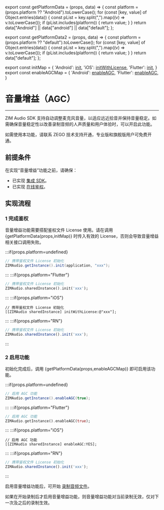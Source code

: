 export const getPlatformData = (props, data) => {
    const platform = (props.platform ?? "Android").toLowerCase();
    for (const [key, value] of Object.entries(data)) {
        const pList = key.split(",").map((v) => v.toLowerCase());
        if (pList.includes(platform)) {
            return value;
        }
    }
    return data["Android"] || data["android"] || data["default"];
};

export const getPlatformData2 = (props, data) => {
    const platform = (props.platform ?? "default").toLowerCase();
    for (const [key, value] of Object.entries(data)) {
        const pList = key.split(",").map((v) => v.toLowerCase());
        if (pList.includes(platform)) {
            return value;
        }
    }
    return data["default"];
};

export const initMap = {
  'Android': <a href="@init" target='_blank'>init</a>,
  'iOS': <a href="@initWithLicense" target='_blank'>initWithLicense</a>,
  'Flutter': <a href="https://pub.dev/documentation/zego_zim_audio/latest/zego_zim_audio/ZIMAudio/init.html" target='_blank'>init</a>,
}
export const enableAGCMap = {
  'Android': <a href="@enableAGC" target='_blank'>enableAGC</a>,
  'Flutter': <a href="https://pub.dev/documentation/zego_zim_audio/latest/zego_zim_audio/ZIMAudio/enableAGC.html" target='_blank'>enableAGC</a>,
}

# 音量增益（AGC）

- - -

ZIM Audio SDK 支持自动调整麦克风音量，以适应远近拾音并保持音量稳定。如需确保音量稳定性以改善录制音频的人声质量和用户体验时，可以开启此功能。

<Warning title="注意">

如需使用本功能，请联系 ZEGO 技术支持开通，专业版和旗舰版用户可免费开通。
</Warning>

## 前提条件

在实现“音量增益”功能之前，请确保：
- 已实现 [集成 SDK](/zim-android/zim-audio/integrate-the-zim-audio-sdk)。
- 已实现 [在线鉴权](/zim-android/zim-audio/implement-online-authentication)。


## 实现流程

### 1 完成鉴权

音量增益功能需要搭配鉴权文件 License 使用。请在调用 {getPlatformData(props,initMap)} 时传入有效的 License，否则会导致音量增益相关接口调用失败。

:::if{props.platform=undefined}

```java
// 携带鉴权文件 License 初始化
ZIMAudio.getInstance().init(application, "xxx");
```
:::
:::if{props.platform="Flutter"}

```dart
// 携带鉴权文件 License 初始化
ZIMAudio.sharedInstance().init('xxx');
```
:::
:::if{props.platform="iOS"}

```objc
// 携带鉴权文件 License 初始化
[[ZIMAudio sharedInstance] initWithLicense:@"xxx"];
```
:::
:::if{props.platform="RN"}
```typescript
// 携带鉴权文件 License 初始化
ZIMAudio.sharedInstance().init('xxx');
```
:::

### 2 启用功能

初始化完成后，调用 {getPlatformData(props,enableAGCMap)} 即可启用该功能。

:::if{props.platform=undefined}

```java
// 启用 AGC 功能
ZIMAudio.getInstance().enableAGC(true);
```
:::
:::if{props.platform="Flutter"}
```dart
// 启用 AGC 功能
ZIMAudio.getInstance().enableAGC(true);
```
:::
:::if{props.platform="iOS"}

```objc
// 启用 AGC 功能
[[ZIMAudio sharedInstance] enableAGC:YES];
```
:::
:::if{props.platform="RN"}
```typescript
// 携带鉴权文件 License 初始化
ZIMAudio.sharedInstance().init('xxx');
```
:::

启用音量增益功能后，可开始 [录制音频文件](/zim-android/zim-audio/send-and-receive-audio-messages#4-录制音频文件)。

<Note title="说明">

如果在开始录制后才启用音量增益功能，则音量增益功能对当前录制无效，仅对下一次及之后的录制生效。
</Note>